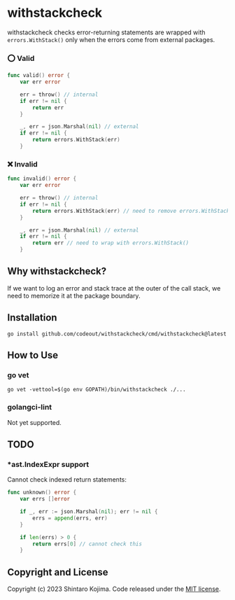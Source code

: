 # withstackcheck

withstackcheck checks error-returning statements are wrapped with `errors.WithStack()` only when the errors come from external packages.

### :o: Valid

```go
func valid() error {
	var err error

	err = throw() // internal
	if err != nil {
		return err
	}

	_, err = json.Marshal(nil) // external
	if err != nil {
		return errors.WithStack(err)
	}
```

### :x: Invalid

```go
func invalid() error {
	var err error

	err = throw() // internal
	if err != nil {
		return errors.WithStack(err) // need to remove errors.WithStack()
	}

	_, err = json.Marshal(nil) // external
	if err != nil {
		return err // need to wrap with errors.WithStack()
	}
```


## Why withstackcheck?

If we want to log an error and stack trace at the outer of the call stack, we need to memorize it at the package boundary.


## Installation

```shell
go install github.com/codeout/withstackcheck/cmd/withstackcheck@latest
```


## How to Use

### go vet

```shell
go vet -vettool=$(go env GOPATH)/bin/withstackcheck ./...
```

### golangci-lint

Not yet supported.


## TODO

### *ast.IndexExpr support

Cannot check indexed return statements:

```go
func unknown() error {
    var errs []error

    if _, err := json.Marshal(nil); err != nil {
    	errs = append(errs, err)
    }

    if len(errs) > 0 {
    	return errs[0] // cannot check this
    }
```


## Copyright and License

Copyright (c) 2023 Shintaro Kojima. Code released under the [MIT license](LICENSE).
